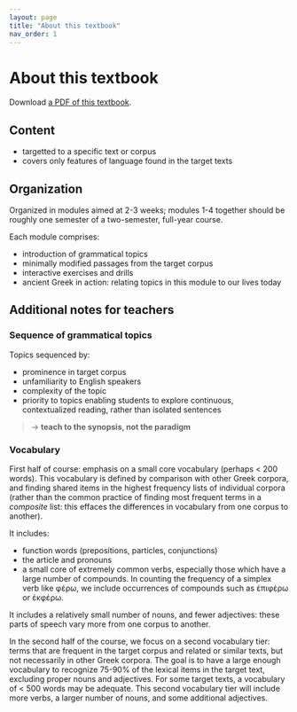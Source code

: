 ```yaml
---
layout: page
title: "About this textbook"
nav_order: 1
---
```


# About this textbook

Download [a PDF of this textbook](https://github.com/hellenike/textbook/raw/main/pdf/hellenike.pdf).

## Content

- targetted to a specific text or corpus
- covers only features of language found in the target texts

## Organization

Organized in modules aimed at 2-3 weeks; modules 1-4 together should be roughly one semester of a two-semester, full-year course.


Each module comprises:

- introduction of grammatical topics
- minimally modified passages from the target corpus
- interactive exercises and drills
- ancient Greek in action: relating topics in this module to our lives today



## Additional notes for teachers


### Sequence of grammatical topics

Topics sequenced by: 

- prominence in target corpus
- unfamiliarity to English speakers
- complexity of the topic 
- priority to topics enabling students to explore continuous, contextualized reading, rather than isolated sentences

> -> **teach to the synopsis, not the paradigm**

### Vocabulary

First half of course: emphasis on a small core vocabulary (perhaps < 200 words).  This vocabulary is defined by comparison with other Greek corpora, and finding shared items in the highest frequency lists of individual corpora (rather than the common practice of finding most frequent terms in a *composite* list:  this effaces the differences in vocabulary from one corpus to another).

It includes:

- function words (prepositions, particles, conjunctions)
- the article and pronouns
- a small core of extremely common verbs, especially those which have a large number of compounds.  In counting the frequency of a simplex verb like φέρω, we include occurrences of compounds such as ἐπιφέρω or ἐκφέρω.

It includes a relatively small number of nouns, and fewer adjectives:  these parts of speech vary more from one corpus to another.


In the second half of the course, we focus on a second vocabulary tier:  terms that are frequent in the target corpus and related or similar texts, but not necessarily in other Greek corpora.  The goal is to have a large enough vocabulary to recognize 75-90% of the lexical items in the target text, excluding proper nouns and adjectives.  For some target texts, a vocabulary of < 500 words may be adequate.  This second vocabulary tier will include more verbs, a larger number of nouns, and some additional adjectives.





